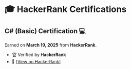 # 🎓 HackerRank Certifications  

## C# (Basic) Certification 💻  
Earned on **March 19, 2025** from **HackerRank**.  


- 🏆 Verified by **HackerRank**  
- 🔗 [[View on HackerRank](https://github.com/meakashu/HackerRank-Certifications/blob/main/c_sharp_basic%20certificate_page-0001.jpg)]

